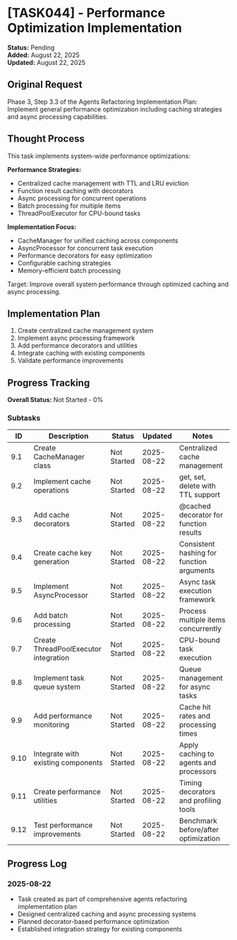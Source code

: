 # [TASK044] - Performance Optimization Implementation

**Status:** Pending  
**Added:** August 22, 2025  
**Updated:** August 22, 2025

## Original Request
Phase 3, Step 3.3 of the Agents Refactoring Implementation Plan: Implement general performance optimization including caching strategies and async processing capabilities.

## Thought Process
This task implements system-wide performance optimizations:

**Performance Strategies:**
- Centralized cache management with TTL and LRU eviction
- Function result caching with decorators
- Async processing for concurrent operations
- Batch processing for multiple items
- ThreadPoolExecutor for CPU-bound tasks

**Implementation Focus:**
- CacheManager for unified caching across components
- AsyncProcessor for concurrent task execution
- Performance decorators for easy optimization
- Configurable caching strategies
- Memory-efficient batch processing

Target: Improve overall system performance through optimized caching and async processing.

## Implementation Plan
1. Create centralized cache management system
2. Implement async processing framework
3. Add performance decorators and utilities
4. Integrate caching with existing components
5. Validate performance improvements

## Progress Tracking

**Overall Status:** Not Started - 0%

### Subtasks
| ID | Description | Status | Updated | Notes |
|----|-------------|--------|---------|-------|
| 9.1 | Create CacheManager class | Not Started | 2025-08-22 | Centralized cache management |
| 9.2 | Implement cache operations | Not Started | 2025-08-22 | get, set, delete with TTL support |
| 9.3 | Add cache decorators | Not Started | 2025-08-22 | @cached decorator for function results |
| 9.4 | Create cache key generation | Not Started | 2025-08-22 | Consistent hashing for function arguments |
| 9.5 | Implement AsyncProcessor | Not Started | 2025-08-22 | Async task execution framework |
| 9.6 | Add batch processing | Not Started | 2025-08-22 | Process multiple items concurrently |
| 9.7 | Create ThreadPoolExecutor integration | Not Started | 2025-08-22 | CPU-bound task execution |
| 9.8 | Implement task queue system | Not Started | 2025-08-22 | Queue management for async tasks |
| 9.9 | Add performance monitoring | Not Started | 2025-08-22 | Cache hit rates and processing times |
| 9.10 | Integrate with existing components | Not Started | 2025-08-22 | Apply caching to agents and processors |
| 9.11 | Create performance utilities | Not Started | 2025-08-22 | Timing decorators and profiling tools |
| 9.12 | Test performance improvements | Not Started | 2025-08-22 | Benchmark before/after optimization |

## Progress Log
### 2025-08-22
- Task created as part of comprehensive agents refactoring implementation plan
- Designed centralized caching and async processing systems
- Planned decorator-based performance optimization
- Established integration strategy for existing components
